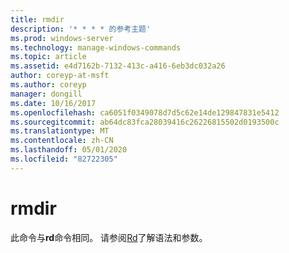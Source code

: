 ```yaml
---
title: rmdir
description: '* * * * 的参考主题'
ms.prod: windows-server
ms.technology: manage-windows-commands
ms.topic: article
ms.assetid: e4d7162b-7132-413c-a416-6eb3dc032a26
author: coreyp-at-msft
ms.author: coreyp
manager: dongill
ms.date: 10/16/2017
ms.openlocfilehash: ca6051f0349078d7d5c62e14de129847831e5412
ms.sourcegitcommit: ab64dc83fca28039416c26226815502d0193500c
ms.translationtype: MT
ms.contentlocale: zh-CN
ms.lasthandoff: 05/01/2020
ms.locfileid: "82722305"
---
```

# <a name="rmdir"></a>rmdir



此命令与**rd**命令相同。 请参阅[Rd](rd.md)了解语法和参数。
